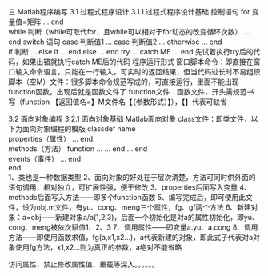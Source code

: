 三  Matlab程序编写
3.1  过程式程序设计
3.1.1  过程式程序设计基础
控制语句
  for 变量值=矩阵  ...  end        
	while 判断（while可取代for，且while可以相对于for动态的改变循环次数）  ...  end
	switch 语句   case 判断值1 ...   case 判断值2 ...   otherwise ...   end      
	if 判断  ...   else  if ... end  else  ...  end 
	try ... catch ME ... end  先试着执行try后的代码，如果出错就执行catch ME后的代码
程序运行形式
	窗口脚本命令：即直接在窗口输入命令语言，只能在一行输入，可实时的返回结果，但当代码过长时不易组织
	脚本（空M）文件：很多脚本命令规范写成的，可直接运行，里面不能出现function函数，出现后就是函数文件了 
	function文件：函数文件，开头需规范书写（function 【返回值名=】M文件名【（参数形式）】），【】代表可缺省 
 
 
3.2  面向对象编程
3.2.1  面向对象基础
Matlab面向对象
	class文件：即类文件，以下为面向对象编程的模版
		classdef name            
		properties（属性）    ...     end                                    
		methods（方法）   function ...      ...    end    ...    end            
		events（事件）  ...   end                                               
		end         
1、类也是一种数据类型
2、面向对象的好处在于层次清楚，方法可同时供外面的语句调用，相对独立，可扩展性强，便于修改
3、properties后面写入变量
4、methods后面写入方法——即多个function函数
5、编写完成后，即可使用此文件，设为obj.m文件，有yu、cong、meng三个属性，fg、gf两个方法
6、新建对象：a=obj——新建对象a/a(1,2,3)，后面一个初始化是对a的属性初始化，即yu、cong、meng被依次赋值1、2、3
7、调用属性——即变量a.yu、a.cong
8、调用方法——即使用函数求值，fg(a,x1,x2...)，a代表新建的对象，即此式子代表对a对象使用fg方法，x1,x2...则为真正的参数，a绝对不能省略
 
访问属性、禁止修改属性值、重载等深入。。。。。。
